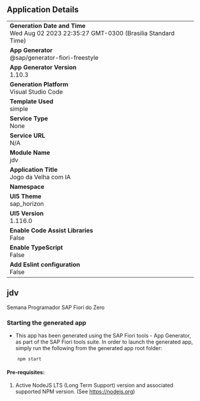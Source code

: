 ## Application Details
|               |
| ------------- |
|**Generation Date and Time**<br>Wed Aug 02 2023 22:35:27 GMT-0300 (Brasilia Standard Time)|
|**App Generator**<br>@sap/generator-fiori-freestyle|
|**App Generator Version**<br>1.10.3|
|**Generation Platform**<br>Visual Studio Code|
|**Template Used**<br>simple|
|**Service Type**<br>None|
|**Service URL**<br>N/A
|**Module Name**<br>jdv|
|**Application Title**<br>Jogo da Velha com IA|
|**Namespace**<br>|
|**UI5 Theme**<br>sap_horizon|
|**UI5 Version**<br>1.116.0|
|**Enable Code Assist Libraries**<br>False|
|**Enable TypeScript**<br>False|
|**Add Eslint configuration**<br>False|

## jdv

Semana Programador SAP Fiori do Zero

### Starting the generated app

-   This app has been generated using the SAP Fiori tools - App Generator, as part of the SAP Fiori tools suite.  In order to launch the generated app, simply run the following from the generated app root folder:

```
    npm start
```

#### Pre-requisites:

1. Active NodeJS LTS (Long Term Support) version and associated supported NPM version.  (See https://nodejs.org)



